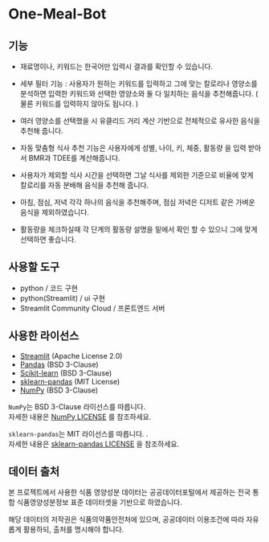 # One-Meal-Bot

## 기능 
- 재료명이나, 키워드는 한국어만 입력시 결과를 확인할 수 있습니다.
  
- 세부 필터 기능 : 사용자가 원하는 키워드를 입력하고 그에 맞는 칼로리나
  영양소를 분석하면 입력한 키워드와 선택한 영양소와 둘 다 일치하는 음식을
  추천해줍니다. ( 물론 키워드를 입력하지 않아도 됩니다. )
- 여러 영양소를 선택했을 시 유클리드 거리 계산 기반으로 전체적으로 유사한
  음식을 추천해 줍니다.

- 자동 맞춤형 식사 추천 기능은 사용자에게 성별, 나이, 키, 체중, 활동량
  을 입력 받아서 BMR과 TDEE를 계산해줍니다.
- 사용자가 제외할 식사 시간을 선택하면 그날 식사를 제외한 기준으로 비율에
  맞게 칼로리를 자동 분배해 음식을 추천해 줍니다.
- 아침, 점심, 저녁 각각 하나의 음식을 추천해주며, 점심 저녁은 디저트 같은
  가벼운 음식을 제외하였습니다.
- 활동량을 체크하실때 각 단계의 활동량 설명을 밑에서 확인 할 수 있으니
  그에 맞게 선택하면 좋습니다. 
  

## 사용할 도구
- python 
/ 코드 구현
- python(Streamlit) 
/ ui 구현
- Streamlit Community Cloud
/ 프론트엔드 서버

## 사용한 라이선스
- [Streamlit](https://github.com/streamlit/streamlit) (Apache License 2.0)
- [Pandas](https://github.com/pandas-dev/pandas) (BSD 3-Clause)
- [Scikit-learn](https://github.com/scikit-learn/scikit-learn) (BSD 3-Clause)
- [sklearn-pandas](https://github.com/scikit-learn-contrib/sklearn-pandas) (MIT License)
- [NumPy](https://github.com/numpy/numpy) (BSD 3-Clause)

`NumPy`는 BSD 3-Clause 라이선스를 따릅니다.  
자세한 내용은 [NumPy LICENSE](https://github.com/numpy/numpy/blob/main/LICENSE.txt) 를 참조하세요.

`sklearn-pandas`는 MIT 라이선스를 따릅니다. .  
자세한 내용은 [sklearn-pandas LICENSE](https://github.com/scikit-learn-contrib/sklearn-pandas/blob/master/LICENSE) 을 참조하세요.

## 데이터 출처
본 프로젝트에서 사용한 식품 영양성분 데이터는
공공데이터포털에서 제공하는
전국 통합 식품영양성분정보 표준 데이터셋을 기반으로 하였습니다.

해당 데이터의 저작권은 식품의약품안전처에 있으며,
공공데이터 이용조건에 따라 자유롭게 활용하되, 출처를 명시해야 합니다.

